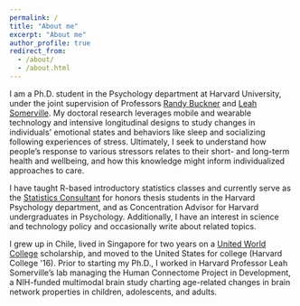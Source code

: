 ```yaml
---
permalink: /
title: "About me"
excerpt: "About me"
author_profile: true
redirect_from: 
  - /about/
  - /about.html
---
```


I am a Ph.D. student in the Psychology department at Harvard University, under the joint supervision of Professors [Randy Buckner](https://cnl.rc.fas.harvard.edu/) and [Leah Somerville](https://andl.wjh.harvard.edu/). My doctoral research leverages mobile and wearable technology and intensive longitudinal designs to study changes in individuals' emotional states and behaviors like sleep and socializing following experiences of stress. Ultimately, I seek to understand how people’s response to various stressors relates to their short- and long-term health and wellbeing, and how this knowledge might inform individualized approaches to care.

I have taught R-based introductory statistics classes and currently serve as the [Statistics Consultant](https://undergrad.psychology.fas.harvard.edu/thesis-advising) for honors thesis students in the Harvard Psychology department, and as Concentration Advisor for Harvard undergraduates in Psychology. Additionally, I have an interest in science and technology policy and occasionally write about related topics.

I grew up in Chile, lived in Singapore for two years on a [United World College](https://www.uwc.org/) scholarship, and moved to the United States for college (Harvard College '16). Prior to starting my Ph.D., I worked in Harvard Professor Leah Somerville’s lab managing the Human Connectome Project in Development, a NIH-funded multimodal brain study charting age-related changes in brain network properties in children, adolescents, and adults. 
